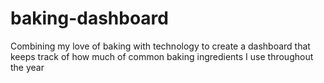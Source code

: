 # baking-dashboard
Combining my love of baking with technology to create a dashboard that keeps track of how much of common baking ingredients I use throughout the year
